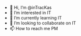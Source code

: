 - 👋 Hi, I’m @inTracKas
- 👀 I’m interested in IT
- 🌱 I’m currently learning IT
- 💞️ I’m looking to collaborate on IT
- 📫 How to reach me PM

<!---
inTracKas/inTracKas is a ✨ special ✨ repository because its `README.md` (this file) appears on your GitHub profile.
You can click the Preview link to take a look at your changes.
--->
